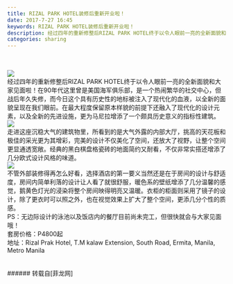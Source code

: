 ```yaml
---
title: RIZAL PARK HOTEL装修后重新开业啦！
date: 2017-7-27 16:45
keywords: RIZAL PARK HOTEL装修后重新开业啦！
description: 经过四年的重新修整后RIZAL PARK HOTEL终于以令人眼前一亮的全新面貌和大家见面啦！在90年代这里曾是美国海军俱乐部，是一个热闹繁华的社交中心，但战后年久失修，而今日这个具有历史性的地标被注入了现代化的血液，以全新的面貌呈现在我们眼前。在最大程度保留原本样貌的前提下还融入了现代化的设计元素，以及全新的先进设施，更为马尼拉增添了一个颇具历史意义的指标性建筑。走进这座沉稳大气的建筑物里，所看到的是大气外露的内部大厅，挑高的天花板和极佳的采光更为其增彩，完美的设计不仅美化了空间，还放大了视野，让整个空间更显通透宽敞。经典的黑白棋盘格瓷砖的地面简约又耐看，不仅非常实搭还增添了几分欧式设计风格的味道。不管外部装修得再怎么好看，选择酒店的第一要义当然还是在于房间的设计与舒适度，房间内简单利落的设计让人看了就很舒服，暖色系的壁纸增添了几分温馨的感觉，鹅黄色灯光的浸染将整个房间映得明亮又温暖。衣柜的柜面则采用了镜子的设计，除了更衣时可以照之外，也在视觉效果上扩大了整个空间，更添几分个性的质感。PS：无边际设计的泳池以及饭店内的餐厅目前尚未完工，但很快就会与大家见面哦！套房价格：P4800起地址：Rizal Prak Hotel, T.M kalaw Extension, South Road, Ermita, Manila, Metro Manila
categories: sharing
---
```

<td class="t_f" id="postmessage_827746">

<br/>
<br/>

<img aid="595687" data-cf-modified-8e0faffe72b41ac43184fa9e-="" file="data/attachment/forum/201707/27/161916rvpzvopaxstvj5z7.jpg.thumb.jpg" id="aimg_595687" inpost="1" onclick="" onmouseover="" src="http://www.flw.ph/data/attachment/forum/201707/27/161916rvpzvopaxstvj5z7.jpg" style="cursor:pointer" zoomfile="data/attachment/forum/201707/27/161916rvpzvopaxstvj5z7.jpg"/>


<br/>
经过四年的重新修整后RIZAL PARK HOTEL终于以令人眼前一亮的全新面貌和大家见面啦！在90年代这里曾是美国海军俱乐部，是一个热闹繁华的社交中心，但战后年久失修，而今日这个具有历史性的地标被注入了现代化的血液，以全新的面貌呈现在我们眼前。在最大程度保留原本样貌的前提下还融入了现代化的设计元素，以及全新的先进设施，更为马尼拉增添了一个颇具历史意义的指标性建筑。<br/>

<img aid="595688" data-cf-modified-8e0faffe72b41ac43184fa9e-="" file="data/attachment/forum/201707/27/161921rnvog0nfi7gli7re.jpg.thumb.jpg" id="aimg_595688" inpost="1" onclick="" onmouseover="" src="http://www.flw.ph/data/attachment/forum/201707/27/161921rnvog0nfi7gli7re.jpg" style="cursor:pointer" zoomfile="data/attachment/forum/201707/27/161921rnvog0nfi7gli7re.jpg"/>


<br/>
走进这座沉稳大气的建筑物里，所看到的是大气外露的内部大厅，挑高的天花板和极佳的采光更为其增彩，完美的设计不仅美化了空间，还放大了视野，让整个空间更显通透宽敞。经典的黑白棋盘格瓷砖的地面简约又耐看，不仅非常实搭还增添了几分欧式设计风格的味道。<br/>

<img aid="595689" data-cf-modified-8e0faffe72b41ac43184fa9e-="" file="data/attachment/forum/201707/27/161922qr8iv3kiwpujs386.jpg.thumb.jpg" id="aimg_595689" inpost="1" onclick="" onmouseover="" src="http://www.flw.ph/data/attachment/forum/201707/27/161922qr8iv3kiwpujs386.jpg" style="cursor:pointer" zoomfile="data/attachment/forum/201707/27/161922qr8iv3kiwpujs386.jpg"/>


<br/>
不管外部装修得再怎么好看，选择酒店的第一要义当然还是在于房间的设计与舒适度，房间内简单利落的设计让人看了就很舒服，暖色系的壁纸增添了几分温馨的感觉，鹅黄色灯光的浸染将整个房间映得明亮又温暖。衣柜的柜面则采用了镜子的设计，除了更衣时可以照之外，也在视觉效果上扩大了整个空间，更添几分个性的质感。<br/>
PS：无边际设计的泳池以及饭店内的餐厅目前尚未完工，但很快就会与大家见面哦！<br/>
套房价格：P4800起<br/>
地址：Rizal Prak Hotel, T.M kalaw Extension, South Road, Ermita, Manila, Metro Manila<br/>
<br/>
<br/>
</td>
###### 转载自[菲龙网]